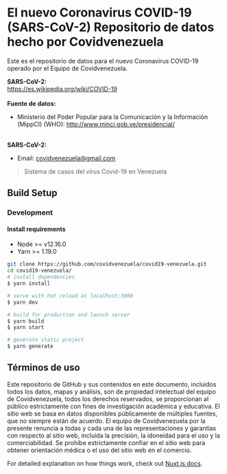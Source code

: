 # El nuevo Coronavirus COVID-19 (SARS-CoV-2) Repositorio de datos hecho por Covidvenezuela

Este es el repositorio de datos para el nuevo Coronavirus COVID-19 operado por el Equipo de Covidvenezuela.

<b>SARS-CoV-2:</b><br>
https://es.wikipedia.org/wiki/COVID-19
<br><br>
<b>Fuente de datos:</b><br>

- Ministerio del Poder Popular para la Comunicación y la Información (MippCI) (WHO): http://www.minci.gob.ve/presidencial/ <br><br>

<b>SARS-CoV-2:</b><br>

- Email: covidvenezuela@gmail.com

> Sistema de casos del virus Covid-19 en Venezuela

## Build Setup

### Development

#### Install requirements

- Node >= v12.16.0
- Yarn >= 1.19.0

```bash
git clone https://github.com/covidvenezuela/covid19-venezuela.git
cd covid19-venezuela/
# install dependencies
$ yarn install

# serve with hot reload at localhost:3000
$ yarn dev

# build for production and launch server
$ yarn build
$ yarn start

# generate static project
$ yarn generate
```

## Términos de uso

Este repositorio de GitHub y sus contenidos en este documento, incluidos todos los datos, mapas y análisis, son de propiedad intelectual del equipo de Covidvenezuela, todos los derechos reservados, se proporcionan al público estrictamente con fines de investigación académica y educativa. El sitio web se basa en datos disponibles públicamente de múltiples fuentes, que no siempre están de acuerdo. El equipo de Covidvenezuela por la presente renuncia a todas y cada una de las representaciones y garantías con respecto al sitio web, incluida la precisión, la idoneidad para el uso y la comerciabilidad. Se prohíbe estrictamente confiar en el sitio web para obtener orientación médica o el uso del sitio web en el comercio.

For detailed explanation on how things work, check out [Nuxt.js docs](https://nuxtjs.org).
